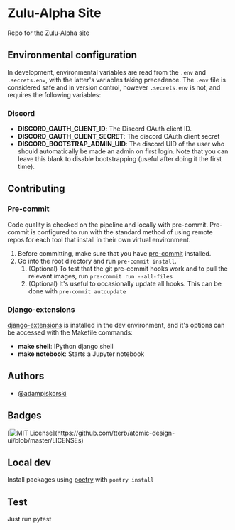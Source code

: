 # Zulu-Alpha Site

Repo for the Zulu-Alpha site

## Environmental configuration

In development, environmental variables are read from the `.env` and `.secrets.env`, with the latter's variables taking precedence.
The `.env` file is considered safe and in version control, however `.secrets.env` is not, and requires the following variables:

### Discord

- **DISCORD_OAUTH_CLIENT_ID**: The Discord OAuth client ID.
- **DISCORD_OAUTH_CLIENT_SECRET**: The discord OAuth client secret
- **DISCORD_BOOTSTRAP_ADMIN_UID**: The discord UID of the user who should automatically be made an admin on first login. Note that you can leave this blank to disable bootstrapping (useful after doing it the first time).

## Contributing

### Pre-commit

Code quality is checked on the pipeline and locally with pre-commit.
Pre-commit is configured to run with the standard method of using remote repos for each tool that install in their own virtual environment.

1. Before committing, make sure that you have [pre-commit](https://pre-commit.com/) installed.
2. Go into the root directory and run `pre-commit install`.
   1. (Optional) To test that the git pre-commit hooks work and to pull the relevant images, run `pre-commit run --all-files`
   2. (Optional) It's useful to occasionally update all hooks. This can be done with `pre-commit autoupdate`

### Django-extensions

[django-extensions](https://django-extensions.readthedocs.io/en/latest/installation_instructions.html) is installed in the dev environment, and it's options can be accessed with the Makefile commands:

- **make shell**: IPython django shell
- **make notebook**: Starts a Jupyter notebook

## Authors

- [@adampiskorski](https://github.com/adampiskorski)

## Badges

[![MIT License](https://img.shields.io/apm/l/atomic-design-ui.svg?)](https://github.com/tterb/atomic-design-ui/blob/master/LICENSEs)

## Local dev

Install packages using [poetry](https://python-poetry.org/) with `poetry install`

## Test

Just run pytest
